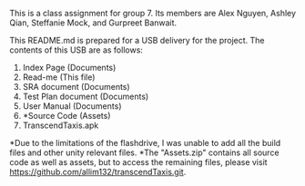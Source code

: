 This is a class assignment for group 7. Its members are Alex Nguyen, Ashley Qian, Steffanie Mock, and Gurpreet Banwait.

This README.md is prepared for a USB delivery for the project. The contents of this USB are as follows:

1. Index Page (Documents)
2. Read-me (This file)
3. SRA document (Documents)
4. Test Plan document (Documents)
5. User Manual (Documents)
6. \*Source Code (Assets)
7. TranscendTaxis.apk

*Due to the limitations of the flashdrive, I was unable to add all the build files and other unity relevant files.
*The "Assets.zip" contains all source code as well as assets, but to access the remaining files, please visit https://github.com/allim132/transcendTaxis.git.

